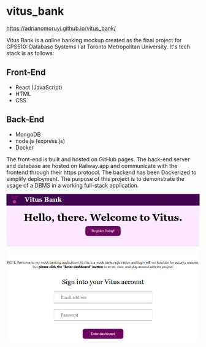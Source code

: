 # vitus_bank

https://adrianomoruyi.github.io/vitus_bank/

Vitus Bank is a online banking mockup created as the final project for CPS510: Database Systems I at Toronto Metropolitan University. It's tech stack is as follows:

## Front-End
- React (JavaScript)
- HTML
- CSS

## Back-End
- MongoDB
- node.js (express.js)
- Docker

The front-end is built and hosted on GitHub pages. The back-end server and database are hosted on Railway.app and communicate with the frontend through their https protocol. The backend has been Dockerized to simplify deployment. The purpose of this project is to demonstrate the usage of a DBMS in a working full-stack application.

<img align="left" src="https://github.com/adrianomoruyi/vitus_bank/blob/main/vitus_dashb.PNG" width="600" />
<hr>
